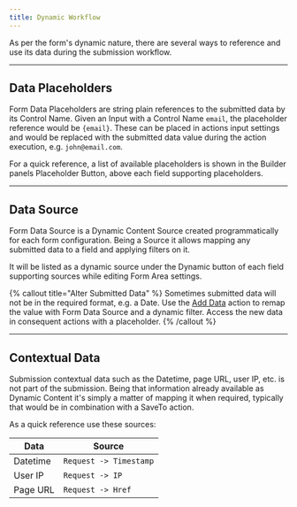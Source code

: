 ```yaml
---
title: Dynamic Workflow
---
```


As per the form's dynamic nature, there are several ways to reference and use its data during the submission workflow.

---

## Data Placeholders

Form Data Placeholders are string plain references to the submitted data by its Control Name. Given an Input with a Control Name `email`, the placeholder reference would be `{email}`. These can be placed in actions input settings and would be replaced with the submitted data value during the action execution, e.g. `john@email.com`.

For a quick reference, a list of available placeholders is shown in the Builder panels Placeholder Button, above each field supporting placeholders.

---

## Data Source

Form Data Source is a Dynamic Content Source created programmatically for each form configuration. Being a Source it allows mapping any submitted data to a field and applying filters on it.

It will be listed as a dynamic source under the Dynamic button of each field supporting sources while editing Form Area settings.

{% callout title="Alter Submitted Data" %}
Sometimes submitted data will not be in the required format, e.g. a Date. Use the [Add Data](./forms/action/add-data) action to remap the value with Form Data Source and a dynamic filter. Access the new data in consequent actions with a placeholder.
{% /callout %}

---

## Contextual Data

Submission contextual data such as the Datetime, page URL, user IP, etc. is not part of the submission. Being that information already available as Dynamic Content it's simply a matter of mapping it when required, typically that would be in combination with a SaveTo action.

As a quick reference use these sources:

| Data | Source |
| ---- | ------ |
| Datetime | `Request -> Timestamp` |
| User IP | `Request -> IP` |
| Page URL | `Request -> Href` |

